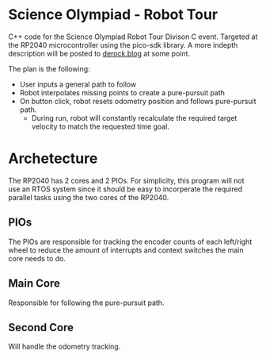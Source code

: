 # Science Olympiad - Robot Tour

C++ code for the Science Olympiad Robot Tour Divison C event. Targeted at the RP2040 microcontroller using the pico-sdk library.
A more indepth description will be posted to [derock.blog](https://derock.blog/?ref=gh-scioly) at some point. 

The plan is the following:
- User inputs a general path to follow
- Robot interpolates missing points to create a pure-pursuit path
- On button click, robot resets odometry position and follows pure-pursuit path.
  - During run, robot will constantly recalculate the required target velocity to match the requested time goal.

# Archetecture
The RP2040 has 2 cores and 2 PIOs. For simplicity, this program will not use an RTOS system since it should be easy to incorperate the required parallel tasks using the two cores of the RP2040.

## PIOs
The PIOs are responsible for tracking the encoder counts of each left/right wheel to reduce the amount of interrupts and context switches the main core needs to do.

## Main Core
Responsible for following the pure-pursuit path.

## Second Core
Will handle the odometry tracking.
